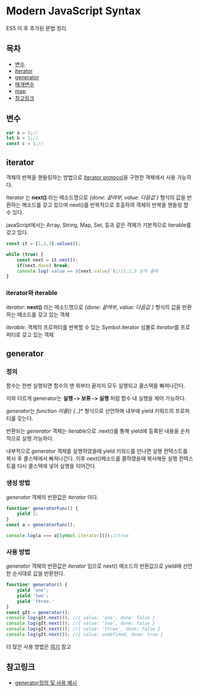 # Modern JavaScript Syntax
ES5 이 후 추가된 문법 정리

## 목차
- [변수](#변수)
- [iterator](#iterator)
- [generator](#generator)
- [매개변수](#매개변수)
- [map](#map)
- [참고링크](#참고링크)

## 변수

``` javascript
var a = 1;//
let b = 1;//
const c = 1;//
```

## iterator
객체의 반복을 핸들링하는 방법으로 [Iterator protocol](https://developer.mozilla.org/en-US/docs/Web/JavaScript/Reference/Iteration_protocols#The_iterator_protocol)을 구현한 객체에서 사용 가능하다.

Iterator 는 **next()** 라는 메소드명으로 *{done: 끝여부, value: 다음값 }* 형식의 값을 반환하는 메소드를 갖고 있으며 next()를 반복적으로 호출하여 객체의 반복을 핸들링 할 수 있다.

javaScript에서는 Array, String, Map, Set, 등과 같은 객체가 기본적으로 iterable를 갖고 있다.

``` javascript
const it = [1,2,3].values();

while (true) {
    const next = it.next();
    if(next.done) break;
    console.log(`value => ${next.value}`);//1,2,3 순차 출력
}
```

### iterator와 iterable
*iterator*: **next()** 라는 메소드명으로 *{done: 끝여부, value: 다음값 }* 형식의 값을 반환하는 메소드를 갖고 있는 객체

*iterable*: 객체의 프로퍼티를 반복할 수 있는 Symbol.iterator 심볼로 *iterator*를 프로퍼티로 갖고 있는 객체

## generator

### 정의
함수는 한번 실행되면 함수의 맨 위부터 끝까지 모두 실행되고 콜스택을 빠져나간다.

이와 다르게 generator는 __실행 -> 보류 -> 실행__ 처럼 함수 내 실행을 제어 가능하다.

*generator*는 **function* 이름() {..}** 형식으로 선언하며 내부에 yield 키워드의 프로퍼티를 갖는다.

반환되는 *generator* 객체는 *iterable*으로 .next()를 통해 yield에 등록된 내용을 순차적으로 실행 가능하다.

내부적으로 *generator* 객체를 실행하였을때 yield 키워드를 만나면 실행 컨텍스트를 복사 후 콜스택에서 빠져나간다. 이후 next()메소드를 콜하였을때 복사해둔 실행 컨텍스트를 다시 콜스택에 넣어 실행을 이어간다.

### 생성 방법
*generator* 객체의 반환값은 *iterator* 이다.
``` javascript
function* generatorFunc() {
    yield 1;
}
const a = generatorFunc();

console.log(a === a[Symbol.iterator]());//true
```

### 사용 방법 
*generator* 객체의 반환값은 *iterator* 임으로 next() 메소드의 반환값으로 yield에 선언한 순서대로 값을 반환한다.
``` javascript
function* generator() {
    yield 'one';
    yield 'two';
    yield 'three.'
}
const gIt = generator();
console.log(gIt.next()); //{ value: 'one', done: false }
console.log(gIt.next()); //{ value: 'two', done: false }
console.log(gIt.next()); //{ value: 'three', done: false }
console.log(gIt.next()); //{ value: undefined, done: true }
```
더 많은 사용 방법은 [여기](https://wonism.github.io/javascript-generator/) 참고


## 참고링크
- [generator정의 및 사용 예시](https://wonism.github.io/javascript-generator/)